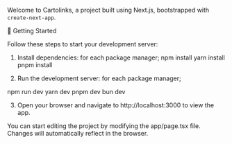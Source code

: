 Welcome to Cartolinks, a project built using Next.js, bootstrapped with `create-next-app`.

🚀 Getting Started

Follow these steps to start your development server:

1. Install dependencies:
for each package manager;
npm install
yarn install
pnpm install

2. Run the development server:
for each package manager;

npm run dev
yarn dev
pnpm dev
bun dev

3. Open your browser and navigate to http://localhost:3000 to view the app.

You can start editing the project by modifying the app/page.tsx file. Changes will automatically reflect in the browser.
